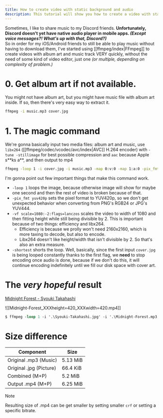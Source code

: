 ```yaml
---
title: How to create video with static background and audio
description: This tutorial will show you how to create a video with static background and audio, that doesn't use up much storage size!
---
```

Sometimes, I like to share music to my Discord friends. **Unfortunately, Discord doesn't yet have native audio player in mobile apps. *(Except voice messages?! What's up with that, Discord?)***<br>
So in order for my iOS/Android friends to still be able to play music without having to download them, I've started using [[ffmpeg/index|FFmpeg]] to create videos with album art and music track VERY quickly, without the need of some kind of video editor, just one *(or multiple, depending on complexity of problem.)*

# 0. Get album art if not available.
You might not have album art, but you might have music file with album art inside. If so, then there's very easy way to extract it.
```bash
ffmpeg -i music.mp3 cover.jpg
```
# 1. The magic command
We're gonna basically input two media files: album art and music, use `libx264` ([[ffmpeg/codec/vcodec/avc/index|AVC]] H.264 encoder) with `-tune -stillimage` for best possible compression and `aac` because Apple s\*\*ks a\*\*, and then output to mp4
```bash
ffmpeg -loop 1 -i cover.jpg -i music.mp3 -map 0:v:0 -map 1:a:0 -pix_fmt yuv420p -vf scale=1080:-2:flags=lanczos -c:v libx264 -tune stillimage -c:a aac -b:a 128k -shortest -movflags +faststart epic.mp4
```
I'm gonna point out few important things that make this command work.
- `-loop 1` loops the image, because otherwise image will show for maybe one second and then the rest of video is broken because of that.
- `-pix_fmt yuv420p` sets the pixel format to YUV420p, so we don't get unexpected behavior when converting from PNG's RGB24 or JPG's YUV444.
- `-vf scale=1080:-2:flags=lanczos` scales the video to width of 1080 and then fitting height while still being divisible by 2.
  This is important because of two things: efficiency and libx264.
  - Efficiency is because we prolly won't need 2160x2160, which is more taxing to decode, but also to encode.
  - Libx264 doesn't like height/width that isn't divisible by 2. So that's also an extra measure.
- `-shortest` shorts the loop. Well, basically, since the first input `cover.jpg` is being looped constantly thanks to the first flag, we **need** to stop encoding once audio is done, because if we don't do this, it will continue encoding indefinitely until we fill our disk space with cover art.

# The *very hopeful* result
[Midnight Forest - Syouki Takahashi](https://pixabay.com/music/ambient-midnight-forest-184304/)

![[Midnight-Forest_XXXheight=420_XXXwidth=420.mp4]]

``` ps
$ ffmpeg -loop 1 -i '.\Syouki-Takahashi.jpg' -i '.\Midnight-Forest.mp3' -map 0:v:0 -map 1:a:0 -pix_fmt yuv420p -vf scale=1080:-2:flags=lanczos -c:v libx264 -tune stillimage -c:a aac -b:a 128k -shortest -movflags +faststart '.\Midnight-Forest.mp4'
```

# Size difference
| Component | Size |
| ---- | ---- |
| Original .mp3 (Music) | 5.13 MiB |
| Original .jpg (Picture) | 66.4 KiB |
| Combined (M+P) | 5.2 MiB |
| Output .mp4 (M+P) | 6.25 MiB |
> [!note]
> Resulting size of .mp4 can be get smaller by setting smaller `crf` or setting a specific bitrate.